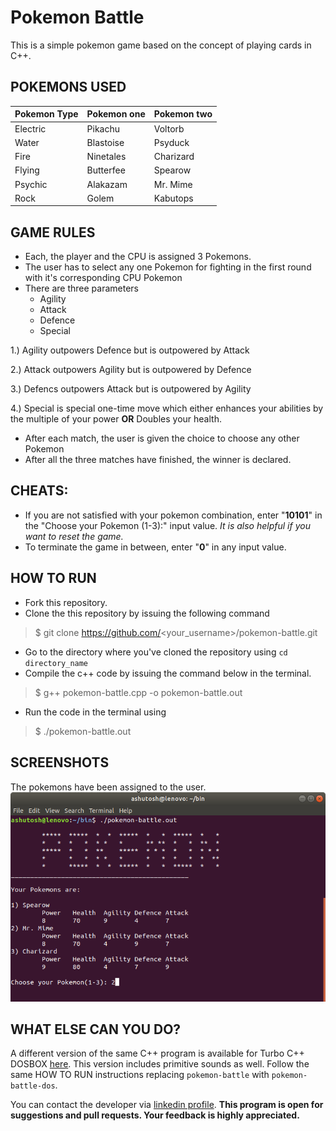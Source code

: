# Pokemon Battle

This is a simple pokemon game based on the concept of playing cards in C++.

## POKEMONS USED

|Pokemon Type|Pokemon one|Pokemon two|
|---|---|---|
|Electric|Pikachu|Voltorb|
|Water|Blastoise|Psyduck|
|Fire|Ninetales|Charizard|
|Flying|Butterfee|Spearow|
|Psychic|Alakazam|Mr. Mime|
|Rock|Golem|Kabutops|


## GAME RULES

- Each, the player and the CPU is assigned 3 Pokemons.
- The user has to select any one Pokemon for fighting
  in the first round with it's corresponding CPU Pokemon
- There are three parameters
	* Agility
	* Attack
	* Defence
	* Special
  
1.) Agility outpowers Defence but is outpowered by Attack

2.) Attack  outpowers Agility but is outpowered by Defence

3.) Defencs outpowers Attack  but is outpowered by Agility

4.) Special is special one-time move which either enhances your abilities by the multiple of your power **OR** Doubles your health.


- After each match, the user is given the choice to choose any other Pokemon
- After all the three matches have finished, the winner is declared.

## CHEATS:
- If you are not satisfied with your pokemon combination,
	  enter "**10101**" in the "Choose your Pokemon (1-3):" input value.
	  *It is also helpful if you want to reset the game.*
- To terminate the game in between, enter "**0**" in any input value.

## HOW TO RUN
- Fork this  repository.
- Clone the this repository by issuing the following command
> $ git clone https://github.com/<your_username>/pokemon-battle.git
- Go to the directory where you've cloned the repository using `cd directory_name`
- Compile the c++ code by issuing the command below in the terminal.
> $ g++ pokemon-battle.cpp -o pokemon-battle.out
- Run the code in the terminal using
> $ ./pokemon-battle.out

## SCREENSHOTS

The pokemons have been assigned to the user.
![POKEMONS ASSIGNED](screenshot/assigned.jpg)

## WHAT ELSE CAN YOU DO?

A different version of the same C++ program is available for Turbo C++ DOSBOX [here](pokemon-battle-dos.cpp).
This version includes primitive sounds as well. Follow the same HOW TO RUN instructions replacing `pokemon-battle` with `pokemon-battle-dos`.

You can contact the developer via [linkedin profile](https://www.linkedin.com/in/ashutosh-singh-a69170170/).
**This program is open for suggestions and pull requests. Your feedback is highly appreciated.**
